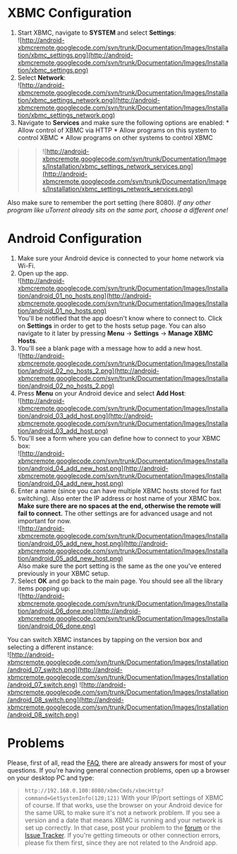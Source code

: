 # XBMC Configuration #

  1. Start XBMC, navigate to **SYSTEM** and select **Settings**:<br />![http://android-xbmcremote.googlecode.com/svn/trunk/Documentation/Images/Installation/xbmc_settings.png](http://android-xbmcremote.googlecode.com/svn/trunk/Documentation/Images/Installation/xbmc_settings.png)<br />
  1. Select **Network**:<br />![http://android-xbmcremote.googlecode.com/svn/trunk/Documentation/Images/Installation/xbmc_settings_network.png](http://android-xbmcremote.googlecode.com/svn/trunk/Documentation/Images/Installation/xbmc_settings_network.png)<br />
  1. Navigate to **Services** and make sure the following options are enabled:
    * Allow control of XBMC via HTTP
    * Allow programs on this system to control XBMC
    * Allow programs on other systems to control XBMC
> > ![http://android-xbmcremote.googlecode.com/svn/trunk/Documentation/Images/Installation/xbmc_settings_network_services.png](http://android-xbmcremote.googlecode.com/svn/trunk/Documentation/Images/Installation/xbmc_settings_network_services.png)<br />

Also make sure to remember the port setting (here 8080). _If any other program like uTorrent already sits on the same port, choose a different one!_

# Android Configuration #

  1. Make sure your Android device is connected to your home network via Wi-Fi.
  1. Open up the app.<br />![http://android-xbmcremote.googlecode.com/svn/trunk/Documentation/Images/Installation/android_01_no_hosts.png](http://android-xbmcremote.googlecode.com/svn/trunk/Documentation/Images/Installation/android_01_no_hosts.png)<br />You'll be notified that the app doesn't know where to connect to. Click on **Settings** in order to get to the hosts setup page. You can also navigate to it later by pressing **Menu** -> **Settings** -> **Manage XBMC Hosts**.<br />
  1. You'll see a blank page with a message how to add a new host.<br />![http://android-xbmcremote.googlecode.com/svn/trunk/Documentation/Images/Installation/android_02_no_hosts_2.png](http://android-xbmcremote.googlecode.com/svn/trunk/Documentation/Images/Installation/android_02_no_hosts_2.png)<br />
  1. Press **Menu** on your Android device and select **Add Host**:<br />![http://android-xbmcremote.googlecode.com/svn/trunk/Documentation/Images/Installation/android_03_add_host.png](http://android-xbmcremote.googlecode.com/svn/trunk/Documentation/Images/Installation/android_03_add_host.png)<br />
  1. You'll see a form where you can define how to connect to your XBMC box:<br />![http://android-xbmcremote.googlecode.com/svn/trunk/Documentation/Images/Installation/android_04_add_new_host.png](http://android-xbmcremote.googlecode.com/svn/trunk/Documentation/Images/Installation/android_04_add_new_host.png)<br />
  1. Enter a name (since you can have multiple XBMC hosts stored for fast switching). Also enter the IP address or host name of your XBMC box. **Make sure there are no spaces at the end, otherwise the remote will fail to connect.** The other settings are for advanced usage and not important for now.<br />![http://android-xbmcremote.googlecode.com/svn/trunk/Documentation/Images/Installation/android_05_add_new_host.png](http://android-xbmcremote.googlecode.com/svn/trunk/Documentation/Images/Installation/android_05_add_new_host.png)<br />Also make sure the port setting is the same as the one you've entered previously in your XBMC setup.
  1. Select **OK** and go back to the main page. You should see all the library items popping up:<br />![http://android-xbmcremote.googlecode.com/svn/trunk/Documentation/Images/Installation/android_06_done.png](http://android-xbmcremote.googlecode.com/svn/trunk/Documentation/Images/Installation/android_06_done.png)

You can switch XBMC instances by tapping on the version box and selecting a different instance:<br />
![http://android-xbmcremote.googlecode.com/svn/trunk/Documentation/Images/Installation/android_07_switch.png](http://android-xbmcremote.googlecode.com/svn/trunk/Documentation/Images/Installation/android_07_switch.png) ![http://android-xbmcremote.googlecode.com/svn/trunk/Documentation/Images/Installation/android_08_switch.png](http://android-xbmcremote.googlecode.com/svn/trunk/Documentation/Images/Installation/android_08_switch.png)

# Problems #

Please, first of all, read the [FAQ](http://forum.xbmc.org/showthread.php?t=70243), there are already answers for most of your questions. If you're having general connection problems, open up a browser on your desktop PC and type:

> `http://192.168.0.100:8080/xbmcCmds/xbmcHttp?command=GetSystemInfo(120;121)`
With your IP/port settings of XBMC of course. If that works, use the browser on your Android device for the same URL to make sure it's not a network problem. If you see a version and a date that means XBMC is running and your network is set up correctly. In that case, post your problem to the [forum](http://forum.xbmc.org/forumdisplay.php?f=129) or the [Issue Tracker](http://code.google.com/p/android-xbmcremote/issues/list). If you're getting timeouts or other connection errors, please fix them first, since they are not related to the Android app.